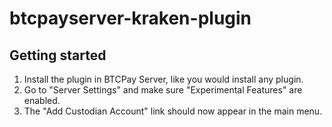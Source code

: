 # btcpayserver-kraken-plugin

## Getting started
1. Install the plugin in BTCPay Server, like you would install any plugin.
2. Go to "Server Settings" and make sure "Experimental Features" are enabled.
3. The "Add Custodian Account" link should now appear in the main menu.
